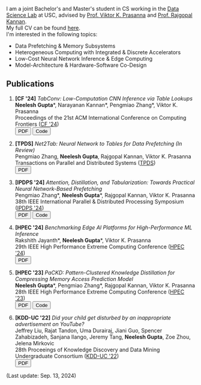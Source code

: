 I am a joint Bachelor's and Master's student in CS working in the [Data Science Lab](https://dslab.usc.edu/) at USC, advised by [Prof. Viktor K. Prasanna](https://sites.usc.edu/prasanna/) and [Prof. Rajgopal Kannan](https://viterbi.usc.edu/directory/faculty/Kannan/Rajgopal).<br>
My full CV can be found [here](https://neeleshg23.github.io/autoCV/cv.pdf).<br>
I'm interested in the following topics:
- Data Prefetching & Memory Subsystems
- Heterogeneous Computing with Integrated & Discrete Accelerators
- Low-Cost Neural Network Inference & Edge Computing
- Model-Architecture & Hardware-Software Co-Design

## Publications

1. __[CF '24]__ _TabConv: Low-Computation CNN Inference via Table Lookups_<br>
__Neelesh Gupta__\*, Narayanan Kannan\*, Pengmiao Zhang\*, Viktor K. Prasanna<br>
Proceedings of the 21st ACM International Conference on Computing Frontiers ([CF '24](https://www.computingfrontiers.org/2024/))<br>
<button onclick="window.location.href='https://neeleshg23.github.io/TabConv_Camera_Ready.pdf';">PDF</button>
<button onclick="window.location.href='https://github.com/neeleshg23/TabConv';">Code</button>

2. __[TPDS]__ _Net2Tab: Neural Network to Tables for Data Prefetching (In Review)_<br> 
Pengmiao Zhang, __Neelesh Gupta__, Rajgopal Kannan, Viktor K. Prasanna<br>
Transactions on Parallel and Distributed Systems ([TPDS](https://www.computer.org/csdl/journal/td))<br>
<button onclick="window.location.href='https://neeleshg23.github.io/TPDS_submitted.pdf';">PDF</button>

2. __[IPDPS '24]__ _Attention, Distillation, and Tabularization: Towards Practical Neural Network-Based Prefetching_<br>
Pengmiao Zhang\*, __Neelesh Gupta__\*, Rajgopal Kannan, Viktor K. Prasanna<br> 
38th IEEE International Parallel & Distributed Processing Symposium ([IPDPS '24](https://www.ipdps.org/ipdps2024/))<br>
<button onclick="window.location.href='https://arxiv.org/pdf/2401.06362.pdf';">PDF</button>
<button onclick="window.location.href='https://github.com/neeleshg23/DART';">Code</button>

3. __[HPEC '24]__ _Benchmarking Edge AI Platforms for High-Performance ML Inference_<br>
Rakshith Jayanth\*, __Neelesh Gupta__\*, Viktor K. Prasanna<br>
29th IEEE High Performance Extreme Computing Conference ([HPEC '24](https://ieee-hpec.org/index.php/ieee-hpec-2023-prelim-agenda/))<br>
<button onclick="window.location.href='https://neeleshg23.github.io/HPEC24_submitted.pdf';">PDF</button>

4. __[HPEC '23]__ _PaCKD: Pattern-Clustered Knowledge Distillation for Compressing Memory Access Prediction Model_<br>
__Neelesh Gupta__\*, Pengmiao Zhang\*, Rajgopal Kannan, Viktor K. Prasanna<br>
28th IEEE High Performance Extreme Computing Conference ([HPEC '23](https://ieee-hpec.org/index.php/ieee-hpec-2023-prelim-agenda/))<br>
<button onclick="window.location.href='https://arxiv.org/pdf/2402.13441.pdf';">PDF</button>
<button onclick="window.location.href='https://github.com/neeleshg23/PaCKD';">Code</button>

5. __[KDD-UC '22]__ _Did your child get disturbed by an inappropriate advertisement on YouTube?_<br>
Jeffrey Liu, Rajat Tandon, Uma Durairaj, Jiani Guo, Spencer Zahabizadeh, Sanjana Ilango, Jeremy Tang, __Neelesh Gupta__, Zoe Zhou, Jelena Mirkovic<br>
28th Proceeings of Knowledge Discovery and Data Mining Undergraduate Consortium ([KDD-UC '22](https://www.kdd.org/kdd2022/kdd-uc.html))<br>
<button onclick="window.location.href='https://arxiv.org/pdf/2211.02356.pdf';">PDF</button>

(Last update: Sep. 13, 2024)
